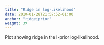 ```yaml
---
title: "Ridge in log-likelihood"
date: 2018-01-28T21:55:52+01:00
anchor: "ridgeiprior"
weight: 39
---
```


Plot showing ridge in the I-prior log-likelihood.